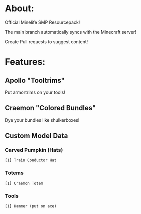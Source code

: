 # About:
Official Minelife SMP Resourcepack!

The main branch automatically syncs with the Minecraft server!

Create Pull requests to suggest content!

# Features:
## Apollo "Tooltrims"
Put armortrims on your tools!
## Craemon "Colored Bundles"
Dye your bundles like shulkerboxes!
## Custom Model Data
### Carved Pumpkin (Hats)
    [1] Train Conductor Hat
### Totems
    [1] Craemon Totem
### Tools
    [1] Hammer (put on axe)
